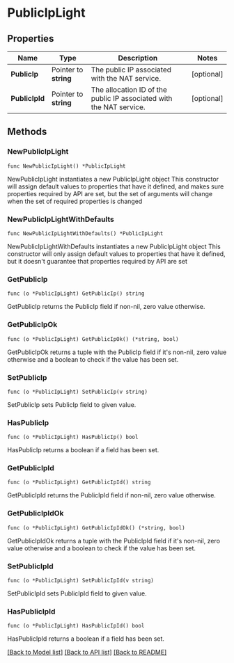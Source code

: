# PublicIpLight

## Properties

Name | Type | Description | Notes
------------ | ------------- | ------------- | -------------
**PublicIp** | Pointer to **string** | The public IP associated with the NAT service. | [optional] 
**PublicIpId** | Pointer to **string** | The allocation ID of the public IP associated with the NAT service. | [optional] 

## Methods

### NewPublicIpLight

`func NewPublicIpLight() *PublicIpLight`

NewPublicIpLight instantiates a new PublicIpLight object
This constructor will assign default values to properties that have it defined,
and makes sure properties required by API are set, but the set of arguments
will change when the set of required properties is changed

### NewPublicIpLightWithDefaults

`func NewPublicIpLightWithDefaults() *PublicIpLight`

NewPublicIpLightWithDefaults instantiates a new PublicIpLight object
This constructor will only assign default values to properties that have it defined,
but it doesn't guarantee that properties required by API are set

### GetPublicIp

`func (o *PublicIpLight) GetPublicIp() string`

GetPublicIp returns the PublicIp field if non-nil, zero value otherwise.

### GetPublicIpOk

`func (o *PublicIpLight) GetPublicIpOk() (*string, bool)`

GetPublicIpOk returns a tuple with the PublicIp field if it's non-nil, zero value otherwise
and a boolean to check if the value has been set.

### SetPublicIp

`func (o *PublicIpLight) SetPublicIp(v string)`

SetPublicIp sets PublicIp field to given value.

### HasPublicIp

`func (o *PublicIpLight) HasPublicIp() bool`

HasPublicIp returns a boolean if a field has been set.

### GetPublicIpId

`func (o *PublicIpLight) GetPublicIpId() string`

GetPublicIpId returns the PublicIpId field if non-nil, zero value otherwise.

### GetPublicIpIdOk

`func (o *PublicIpLight) GetPublicIpIdOk() (*string, bool)`

GetPublicIpIdOk returns a tuple with the PublicIpId field if it's non-nil, zero value otherwise
and a boolean to check if the value has been set.

### SetPublicIpId

`func (o *PublicIpLight) SetPublicIpId(v string)`

SetPublicIpId sets PublicIpId field to given value.

### HasPublicIpId

`func (o *PublicIpLight) HasPublicIpId() bool`

HasPublicIpId returns a boolean if a field has been set.


[[Back to Model list]](../README.md#documentation-for-models) [[Back to API list]](../README.md#documentation-for-api-endpoints) [[Back to README]](../README.md)


